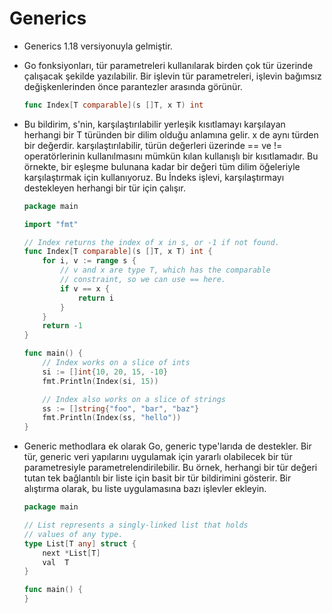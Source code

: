 # Generics

- Generics 1.18 versiyonuyla gelmiştir.

- Go fonksiyonları, tür parametreleri kullanılarak birden çok tür üzerinde çalışacak şekilde yazılabilir. Bir işlevin tür parametreleri, işlevin bağımsız değişkenlerinden önce parantezler arasında görünür.

    ```go
    func Index[T comparable](s []T, x T) int
    ```

- Bu bildirim, s'nin, karşılaştırılabilir yerleşik kısıtlamayı karşılayan herhangi bir T türünden bir dilim olduğu anlamına gelir. x de aynı türden bir değerdir. karşılaştırılabilir, türün değerleri üzerinde == ve != operatörlerinin kullanılmasını mümkün kılan kullanışlı bir kısıtlamadır. Bu örnekte, bir eşleşme bulunana kadar bir değeri tüm dilim öğeleriyle karşılaştırmak için kullanıyoruz. Bu İndeks işlevi, karşılaştırmayı destekleyen herhangi bir tür için çalışır.

    ```go
    package main

    import "fmt"

    // Index returns the index of x in s, or -1 if not found.
    func Index[T comparable](s []T, x T) int {
        for i, v := range s {
            // v and x are type T, which has the comparable
            // constraint, so we can use == here.
            if v == x {
                return i
            }
        }
        return -1
    }

    func main() {
        // Index works on a slice of ints
        si := []int{10, 20, 15, -10}
        fmt.Println(Index(si, 15))

        // Index also works on a slice of strings
        ss := []string{"foo", "bar", "baz"}
        fmt.Println(Index(ss, "hello"))
    }
    ```

- Generic methodlara ek olarak Go, generic type'larıda de destekler. Bir tür, generic veri yapılarını uygulamak için yararlı olabilecek bir tür parametresiyle parametrelendirilebilir. Bu örnek, herhangi bir tür değeri tutan tek bağlantılı bir liste için basit bir tür bildirimini gösterir. Bir alıştırma olarak, bu liste uygulamasına bazı işlevler ekleyin.

    ```go
    package main

    // List represents a singly-linked list that holds
    // values of any type.
    type List[T any] struct {
        next *List[T]
        val  T
    }

    func main() {
    }
    ```